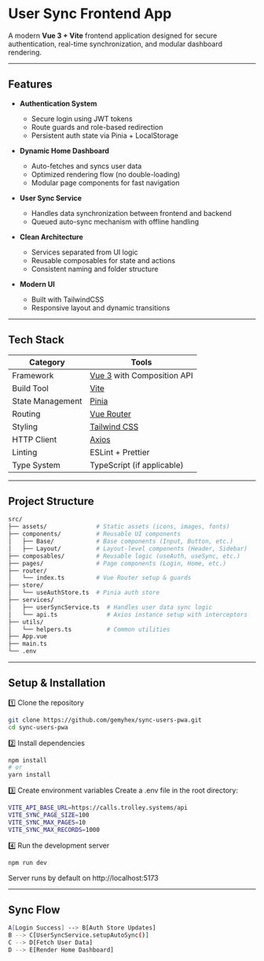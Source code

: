# User Sync Frontend App

A modern **Vue 3 + Vite** frontend application designed for secure authentication, real-time synchronization, and modular dashboard rendering.  

---

## Features

- **Authentication System**
  - Secure login using JWT tokens
  - Route guards and role-based redirection
  - Persistent auth state via Pinia + LocalStorage

- **Dynamic Home Dashboard**
  - Auto-fetches and syncs user data
  - Optimized rendering flow (no double-loading)
  - Modular page components for fast navigation

- **User Sync Service**
  - Handles data synchronization between frontend and backend
  - Queued auto-sync mechanism with offline handling

- **Clean Architecture**
  - Services separated from UI logic
  - Reusable composables for state and actions
  - Consistent naming and folder structure

- **Modern UI**
  - Built with TailwindCSS
  - Responsive layout and dynamic transitions

---

## Tech Stack

| Category | Tools |
|-----------|--------|
| Framework | [Vue 3](https://vuejs.org/) with Composition API |
| Build Tool | [Vite](https://vitejs.dev/) |
| State Management | [Pinia](https://pinia.vuejs.org/) |
| Routing | [Vue Router](https://router.vuejs.org/) |
| Styling | [Tailwind CSS](https://tailwindcss.com/) |
| HTTP Client | [Axios](https://axios-http.com/) |
| Linting | ESLint + Prettier |
| Type System | TypeScript (if applicable) |

---

## Project Structure

```bash
src/
├── assets/              # Static assets (icons, images, fonts)
├── components/          # Reusable UI components
│   ├── Base/            # Base components (Input, Button, etc.)
│   ├── Layout/          # Layout-level components (Header, Sidebar)
├── composables/         # Reusable logic (useAuth, useSync, etc.)
├── pages/               # Page components (Login, Home, etc.)
├── router/
│   └── index.ts         # Vue Router setup & guards
├── store/
│   └── useAuthStore.ts  # Pinia auth store
├── services/
│   ├── userSyncService.ts  # Handles user data sync logic
│   └── api.ts              # Axios instance setup with interceptors
├── utils/
│   └── helpers.ts          # Common utilities
├── App.vue
├── main.ts
└── .env
```

--- 

## Setup & Installation
1️⃣ Clone the repository
```bash
git clone https://github.com/gemyhex/sync-users-pwa.git
cd sync-users-pwa
```
2️⃣ Install dependencies
```bash
npm install
# or
yarn install
```
3️⃣ Create environment variables
Create a .env file in the root directory:
```bash
VITE_API_BASE_URL=https://calls.trolley.systems/api
VITE_SYNC_PAGE_SIZE=100
VITE_SYNC_MAX_PAGES=10
VITE_SYNC_MAX_RECORDS=1000
```
4️⃣ Run the development server
```bash
npm run dev
```
Server runs by default on http://localhost:5173

---

## Sync Flow
```bash
A[Login Success] --> B[Auth Store Updates]
B --> C[UserSyncService.setupAutoSync()]
C --> D[Fetch User Data]
D --> E[Render Home Dashboard]
```
